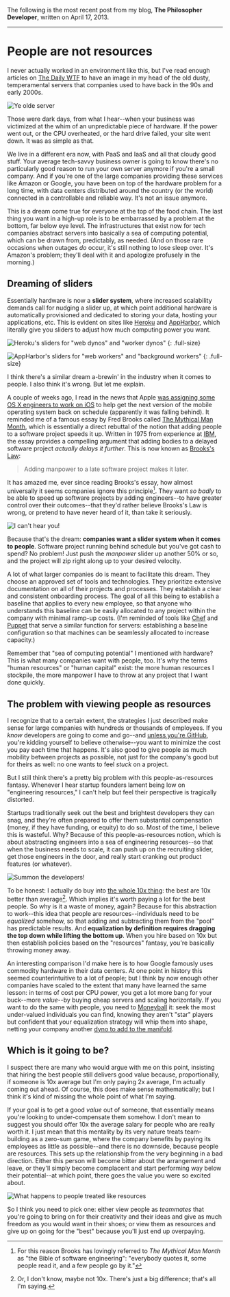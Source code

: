 The following is the most recent post from my blog, **The Philosopher Developer**, written on April 17, 2013.

***

People are not resources
========================

I never actually worked in an environment like this, but I've read enough articles on [The Daily WTF](http://thedailywtf.com/) to have an image in my head of the old dusty, temperamental servers that companies used to have back in the 90s and early 2000s.

![Ye olde server](/images/ye-olde-server.jpg)

Those were dark days, from what I hear--when your business was victimized at the whim of an unpredictable piece of hardware. If the power went out, or the CPU overheated, or the hard drive failed, your site went down. It was as simple as that.

We live in a different era now, with PaaS and IaaS and all that cloudy good stuff. Your average tech-savvy business owner is going to know there's no particularly good reason to run your own server anymore if you're a small company. And if you're one of the large companies providing these services like Amazon or Google, you have been on top of the hardware problem for a long time, with data centers distributed around the country (or the world) connected in a controllable and reliable way. It's not an issue anymore.

This is a dream come true for everyone at the top of the food chain. The last thing you want in a high-up role is to be embarrassed by a problem at the bottom, far below eye level. The infrastructures that exist now for tech companies abstract servers into basically a sea of computing potential, which can be drawn from, predictably, as needed. (And on those rare occasions when outages *do* occur, it's still nothing to lose sleep over. It's Amazon's problem; they'll deal with it and apologize profusely in the morning.)

Dreaming of sliders
-------------------

Essentially hardware is now a **slider system**, where increased scalability demands call for nudging a slider up, at which point additional hardware is automatically provisioned and dedicated to storing your data, hosting your applications, etc. This is evident on sites like [Heroku](https://www.heroku.com/pricing) and [AppHarbor](https://appharbor.com/pricing), which literally give you sliders to adjust how much computing power you want.

![Heroku's sliders for "web dynos" and "worker dynos"](/images/heroku-levers.png)
{: .full-size}

![AppHarbor's sliders for "web workers" and "background workers"](/images/appharbor-levers.png)
{: .full-size}

I think there's a similar dream a-brewin' in the industry when it comes to people. I also think it's wrong. But let me explain.

A couple of weeks ago, I read in the news that Apple [was assigning some OS X engineers to work on iOS](http://www.techspot.com/news/52134-rumor-ios-7-behind-schedule-os-x-109-engineers-moved-to-help.html) to help get the next version of the mobile operating system back on schedule (apparently it was falling behind). It reminded me of a famous essay by Fred Brooks called [The Mythical Man Month](http://www.amazon.com/The-Mythical-Man-Month-Engineering-Anniversary/dp/0201835959), which is essentially a direct rebuttal of the notion that adding people to a software project speeds it up. Written in 1975 from experience at [IBM](http://en.wikipedia.org/wiki/OS/360), the essay provides a compelling argument that adding bodies to a delayed software project *actually delays it further*. This is now known as [Brooks's Law](http://en.wikipedia.org/wiki/Brooks%27s_law):

> Adding manpower to a late software project makes it later.

It has amazed me, ever since reading Brooks's essay, how almost universally it seems companies ignore this principle[^bible-of-software-engineering]. They want *so badly* to be able to speed up software projects by adding engineers--to have greater control over their outcomes--that they'd rather believe Brooks's Law is wrong, or pretend to have never heard of it, than take it seriously.

![I can't hear you!](/images/lalala.jpg)

Because that's the dream: **companies want a slider system when it comes to people**. Software project running behind schedule but you've got cash to spend? No problem! Just push the *manpower* slider up another 50% or so, and the project will zip right along up to your desired velocity.

A lot of what larger companies do is meant to facilitate this dream. They choose an approved set of tools and technologies. They prioritize extensive documentation on all of their projects and processes. They establish a clear and consistent onboarding process. The goal of all this being to establish a baseline that applies to every new employee, so that anyone who understands this baseline can be easily allocated to any project within the company with minimal ramp-up costs. (I'm reminded of tools like [Chef](http://www.opscode.com/chef/) and [Puppet](https://puppetlabs.com/) that serve a similar function for servers: establishing a baseline configuration so that machines can be seamlessly allocated to increase capacity.)

Remember that "sea of computing potential" I mentioned with hardware? This is what many companies want with people, too. It's why the terms "human resources" or "human capital" exist: the more human resources I stockpile, the more manpower I have to throw at any project that I want done quickly.

The problem with viewing people as resources
--------------------------------------------

I recognize that to a certain extent, the strategies I just described make sense for large companies with hundreds or thousands of employees. If you *know* developers are going to come and go--and [unless you're GitHub](https://twitter.com/holman/status/303576839132164097), you're kidding yourself to believe otherwise--you want to minimize the cost you pay each time that happens. It's also good to give people as much mobility between projects as possible, not just for the company's good but for theirs as well: no one wants to feel *stuck* on a project.

But I still think there's a pretty big problem with this people-as-resources fantasy. Whenever I hear startup founders lament being low on "engineering resources," I can't help but feel their perspective is tragically distorted.

Startups traditionally seek out the best and brightest developers they can snag, and they're often prepared to offer them substantial compensation (money, if they have funding, or equity) to do so. Most of the time, I believe this is wasteful. Why? Because of this people-as-resources notion, which is about abstracting engineers into a sea of engineering resources--so that when the business needs to scale, it can push up on the recruiting slider, get those engineers in the door, and really start cranking out product features (or whatever).

![Summon the developers!](/images/conch-shell.jpg)

To be honest: I actually do buy into [the whole 10x thing](http://www.slideshare.net/slideshow/embed_code/8469957): the best are 10x better than average[^the-whole-10x-thing]. Which implies it's worth paying a lot for the best people. So why is it a waste of money, again? Because for this abstraction to work--this idea that people are resources--individuals need to be *equalized* somehow, so that adding and subtracting them from the "pool" has predictable results. And **equalization by definition requires dragging the top down while lifting the bottom up**. When you hire based on 10x but then establish policies based on the "resources" fantasy, you're basically throwing money away.

An interesting comparison I'd make here is to how Google famously uses commodity hardware in their data centers. At one point in history this seemed counterintuitive to a lot of people; but I think by now enough other companies have scaled to the extent that many have learned the same lesson: in terms of cost per CPU power, you get a lot more bang for your buck--more *value*--by buying cheap servers and scaling horizontally. If you want to do the same with people, you need to [Moneyball](http://www.imdb.com/title/tt1210166/) it: seek the most under-valued individuals you can find, knowing they aren't "star" players but confident that your equalization strategy will whip them into shape, netting your company another [dyno to add to the manifold](https://devcenter.heroku.com/articles/dynos#the-dyno-manifold).

Which is it going to be?
------------------------

I suspect there are many who would argue with me on this point, insisting that hiring the best people still delivers good value because, proportionally, if someone is 10x average but I'm only paying 2x average, I'm actually coming out ahead. Of course, this does make sense mathematically; but I think it's kind of missing the whole point of what I'm saying.

If your goal is to get a good *value* out of someone, that essentially means you're looking to under-compensate them somehow. I don't mean to suggest you should offer 10x the average salary for people who are really worth it. I just mean that this mentality by its very nature treats team-building as a zero-sum game, where the company benefits by paying its employees as little as possible--and there is no downside, because people are resources. This sets up the relationship from the very beginning in a bad direction. Either this person will become bitter about the arrangement and leave, or they'll simply become complacent and start performing way below their potential--at which point, there goes the value you were so excited about.

![What happens to people treated like resources](/images/dilbert-life-suck.gif)

So I think you need to pick one: either view people as *teammates* that you're going to bring on for their creativity and their ideas and give as much freedom as you would want in their shoes; or view them as resources and give up on going for the "best" because you'll just end up overpaying.

[^bible-of-software-engineering]: For this reason Brooks has lovingly referred to *The Mythical Man Month* as "the Bible of software engineering": "everybody quotes it, some people read it, and a few people go by it."

[^the-whole-10x-thing]: Or, I don't know, maybe not 10x. There's just a big difference; that's all I'm saying.
